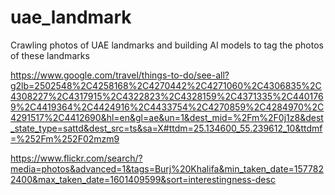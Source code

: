 # uae_landmark
Crawling photos of UAE landmarks and building AI models to tag the photos of these landmarks

https://www.google.com/travel/things-to-do/see-all?g2lb=2502548%2C4258168%2C4270442%2C4271060%2C4306835%2C4308227%2C4317915%2C4322823%2C4328159%2C4371335%2C4401769%2C4419364%2C4424916%2C4433754%2C4270859%2C4284970%2C4291517%2C4412690&hl=en&gl=ae&un=1&dest_mid=%2Fm%2F0j1z8&dest_state_type=sattd&dest_src=ts&sa=X#ttdm=25.134600_55.239612_10&ttdmf=%252Fm%252F02mzm9

https://www.flickr.com/search/?media=photos&advanced=1&tags=Burj%20Khalifa&min_taken_date=1577822400&max_taken_date=1601409599&sort=interestingness-desc
